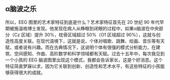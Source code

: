 ## α脑波之乐

所以，EEG 图里的艺术家特征到底是什么？艺术家特征首先在 20 世纪 90 年代早期被施温格博士发现。他发现在病人从睁眼到闭眼的过程中，如果α脑波在中央部分（Cz 区域）提升 30%，枕骨区域超过 50%（O1 区域超过 90%），这就与创造性高度关联。在现代语境下，这就是说，个体对唱歌、跳舞、绘画、音乐等有天赋，或者说有兴趣。而在古典情况下，这说明个体有很强的模式分析能力，在建筑、空间感知、作曲、高阶数学和科学领域都有天赋。过去十五年中，每次我见到一个小孩的 EEG 脑波图里出现这个模式，我都会告诉家长，这是个好消息。这个特征简直梦寐以求，因为它关联到创新、创造性和艺术水平，有这些特征的小孩能够获得很大的成就。<span id="part0044.html"></span>